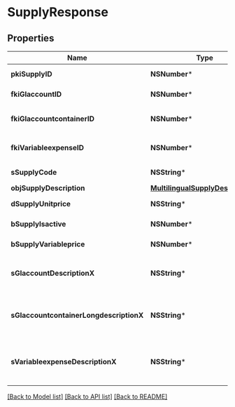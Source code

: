 # SupplyResponse

## Properties
Name | Type | Description | Notes
------------ | ------------- | ------------- | -------------
**pkiSupplyID** | **NSNumber*** | The unique ID of the Supply | 
**fkiGlaccountID** | **NSNumber*** | The unique ID of the Glaccount | [optional] 
**fkiGlaccountcontainerID** | **NSNumber*** | The unique ID of the Glaccountcontainer | [optional] 
**fkiVariableexpenseID** | **NSNumber*** | The unique ID of the Variableexpense | 
**sSupplyCode** | **NSString*** | The code of the Supply | 
**objSupplyDescription** | [**MultilingualSupplyDescription***](MultilingualSupplyDescription.md) |  | 
**dSupplyUnitprice** | **NSString*** | The unit price of the Supply | 
**bSupplyIsactive** | **NSNumber*** | Whether the supply is active or not | 
**bSupplyVariableprice** | **NSNumber*** | Whether if the price is variable | 
**sGlaccountDescriptionX** | **NSString*** | The Description for the Glaccount in the language of the requester | [optional] 
**sGlaccountcontainerLongdescriptionX** | **NSString*** | The Description for the Glaccountcontainer in the language of the requester | [optional] 
**sVariableexpenseDescriptionX** | **NSString*** | The description of the Variableexpense in the language of the requester | [optional] 

[[Back to Model list]](../README.md#documentation-for-models) [[Back to API list]](../README.md#documentation-for-api-endpoints) [[Back to README]](../README.md)


